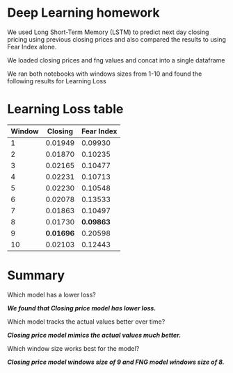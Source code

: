 # Deep Learning homework

We used Long Short-Term Memory (LSTM) to predict next day closing pricing using previous closing prices and also compared the results to using Fear Index alone.

We loaded closing prices and fng values and concat into a single dataframe

We ran both notebooks with windows sizes from 1-10 and found the following results for Learning Loss

# Learning Loss table
| Window | Closing | Fear Index |
| ------ | ------- | ---------- |
| 1      | 0.01949 | 0.09930 |
| 2      | 0.01870 | 0.10235 |
| 3      | 0.02165 | 0.10477 |
| 4      | 0.02231 | 0.10713 |
| 5      | 0.02230 | 0.10548 |
| 6      | 0.02078 | 0.13533 |
| 7      | 0.01863 | 0.10497 |
| 8      | 0.01730 | **0.09863** |
| 9      | **0.01696** | 0.20598 |
| 10     | 0.02103 | 0.12443 |

# Summary
Which model has a lower loss?

***We found that Closing price model has lower loss.***

Which model tracks the actual values better over time?

***Closing price model mimics the actual values much better.***

Which window size works best for the model?

***Closing price model windows size of 9 and FNG model windows size of 8.***
